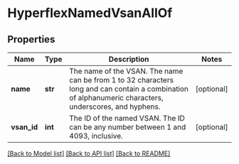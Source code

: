 # HyperflexNamedVsanAllOf

## Properties
Name | Type | Description | Notes
------------ | ------------- | ------------- | -------------
**name** | **str** | The name of the VSAN.  The name can be from 1 to 32 characters long and can contain a combination of alphanumeric characters, underscores, and hyphens.    | [optional] 
**vsan_id** | **int** | The ID of the named VSAN.  The ID can be any number between 1 and 4093, inclusive.     | [optional] 

[[Back to Model list]](../README.md#documentation-for-models) [[Back to API list]](../README.md#documentation-for-api-endpoints) [[Back to README]](../README.md)


